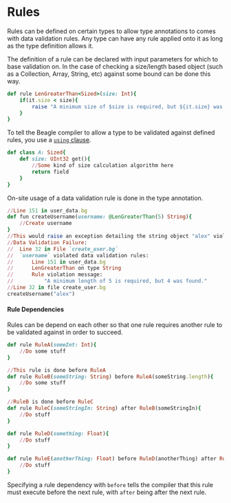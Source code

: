 # Rules
Rules can be defined on certain types to allow type annotations to comes with data validation rules. Any type can have any rule applied onto it as long as the type definition allows it.

The definition of a rule can be declared with input parameters for which to base validation on. In the case of checking a size/length based object (such as a Collection, Array, String, etc) against some bound can be done this way.
```ruby
def rule LenGreaterThan<Sized>(size: Int){
    if(it.size < size){
        raise "A minimum size of $size is required, but ${it.size} was found."
    }
}
```
To tell the Beagle compiler to allow a type to be validated against defined rules, you use a [`using` clause](USING_CLAUSES.md#Using-Rules).
```ruby
def class A: Sized{
    def size: UInt32 get(){
        //Some kind of size calculation algorithm here
        return field
    }
}
```
On-site usage of a data validation rule is done in the type annotation.
```ruby
//Line 151 in user_data.bg
def fun createUsername(username: @LenGreaterThan(5) String){
    //Create username
}
//This would raise an exception detailing the string object "alex" violating the string validation rule LenGreaterThan
//Data Validation Failure:
//  Line 32 in File `create_user.bg`
//  `username` violated data validation rules:
//      Line 151 in user_data.bg
//      LenGreaterThan on type String
//      Rule violation message:
//          "A minimum length of 5 is required, but 4 was found."
//Line 32 in file create_user.bg
createUsername("alex")
```

#### Rule Dependencies
Rules can be depend on each other so that one rule requires another rule to be validated against in order to succeed.

```ruby
def rule RuleA(someInt: Int){
    //Do some stuff
}

//This rule is done before RuleA
def rule RuleB(someString: String) before RuleA(someString.length){
    //Do some stuff
}

//RuleB is done before RuleC
def rule RuleC(someStringIn: String) after RuleB(someStringIn){
    //Do stuff
}

def rule RuleD(something: Float){
    //Do stuff
}

def rule RuleE(anotherThing: Float) before RuleD(anotherThing) after RuleC(anotherThing.toString()){
    //Do stuff
}
```
Specifying a rule dependency with `before` tells the compiler that this rule must execute before the next rule, with `after` being after the next rule.